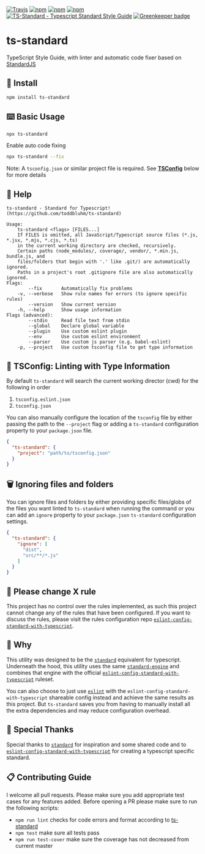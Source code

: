 [![Travis](https://travis-ci.com/toddbluhm/ts-standard.svg?branch=master)](https://travis-ci.com/toddbluhm/ts-standard)
[![npm](https://img.shields.io/npm/v/ts-standard.svg?maxAge=86400)](https://www.npmjs.com/package/ts-standard)
[![npm](https://img.shields.io/npm/dm/ts-standard.svg?maxAge=86400)](https://www.npmjs.com/package/ts-standard)
[![npm](https://img.shields.io/npm/l/ts-standard.svg?maxAge=2592000)](https://www.npmjs.com/package/ts-standard)
[![TS-Standard - Typescript Standard Style Guide](https://img.shields.io/badge/code%20style-standard-brightgreen.svg)](https://github.com/toddbluhm/ts-standard)
[![Greenkeeper badge](https://badges.greenkeeper.io/toddbluhm/ts-standard.svg)](https://greenkeeper.io/)

# ts-standard

TypeScript Style Guide, with linter and automatic code fixer based on [StandardJS](https://standardjs.com/)

## 💾 Install

`npm install ts-standard`

## ⌨️ Basic Usage

```sh
npx ts-standard
```

Enable auto code fixing

```sh
npx ts-standard --fix
```

Note: A `tsconfig.json` or similar project file is required. See 
**[TSConfig](https://github.com/toddbluhm/ts-standard#tsconfig-linting-with-type-information)**
below for more details

## 📜 Help

```text
ts-standard - Standard for Typescript! (https://github.com/toddbluhm/ts-standard)

Usage:
    ts-standard <flags> [FILES...]
    If FILES is omitted, all JavaScript/Typescript source files (*.js, *.jsx, *.mjs, *.cjs, *.ts)
    in the current working directory are checked, recursively.
    Certain paths (node_modules/, coverage/, vendor/, *.min.js, bundle.js, and
    files/folders that begin with '.' like .git/) are automatically ignored.
    Paths in a project's root .gitignore file are also automatically ignored.
Flags:
        --fix       Automatically fix problems
    -v, --verbose   Show rule names for errors (to ignore specific rules)
        --version   Show current version
    -h, --help      Show usage information
Flags (advanced):
        --stdin     Read file text from stdin
        --global    Declare global variable
        --plugin    Use custom eslint plugin
        --env       Use custom eslint environment
        --parser    Use custom js parser (e.g. babel-eslint)
    -p, --project   Use custom tsconfig file to get type information
```

## 🧬 TSConfig: Linting with Type Information

By default `ts-standard` will search the current working director (cwd) for the following in order

1. `tsconfig.eslint.json`
2. `tsconfig.json`

You can also manually configure the location of the `tsconfig` file by either passing the path to
the `--project` flag or adding a `ts-standard` configuration property to your `package.json` file.

```json
{
  "ts-standard": {
    "project": "path/to/tsconfig.json"
  }
}
```

## 🗑 Ignoring files and folders

You can ignore files and folders by either providing specific files/globs of the files you want linted
to `ts-standard` when running the command or you can add an `ignore` property to your `package.json`
`ts-standard` configuration settings.

```json
{
  "ts-standard": {
    "ignore": [
      "dist",
      "src/**/*.js"
    ]
  }
}
```

## 🚫 Please change X rule

This project has no control over the rules implemented, as such this project cannot change any of the
rules that have been configured. If you want to discuss the rules, please visit the rules configuration repo
[`eslint-config-standard-with-typescript`](https://github.com/standard/eslint-config-standard-with-typescript).

## 🧙‍ Why

This utility was designed to be the [`standard`](https://github.com/standard/standard) equivalent for typescript.
Underneath the hood, this utility uses the same [`standard-engine`](https://github.com/standard/standard-engine)
and combines that engine with the official
[`eslint-config-standard-with-typescript`](https://github.com/standard/eslint-config-standard-with-typescript)
ruleset.

You can also choose to just use [`eslint`](https://github.com/eslint/eslint) with the
`eslint-config-standard-with-typescript` shareable config instead and achieve the same results as
this project. But `ts-standard` saves you from having to manually install all the extra dependencies
and may reduce configuration overhead.

## 🎊 Special Thanks

Special thanks to [`standard`](https://github.com/standard/standard) for inspiration and some shared code and
to [`eslint-config-standard-with-typescript`](https://github.com/standard/eslint-config-standard-with-typescript) for
creating a typescript specific standard.

## 📋 Contributing Guide

I welcome all pull requests. Please make sure you add appropriate test cases for any features
added. Before opening a PR please make sure to run the following scripts:

- `npm run lint` checks for code errors and format according to [ts-standard](https://github.com/toddbluhm/ts-standard)
- `npm test` make sure all tests pass
- `npm run test-cover` make sure the coverage has not decreased from current master
